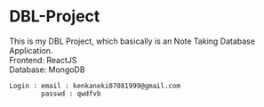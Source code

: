 # DBL-Project
This is my DBL Project, which basically is an Note Taking Database Application.
<br>
Frontend: ReactJS
<br>
Database: MongoDB
<br>
```
Login : email : kenkaneki07081999@gmail.com
        passwd : qwdfvb 
```
